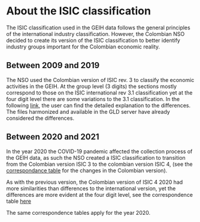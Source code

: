 
# About the ISIC classification

The ISIC classification used in the GEIH data follows the general principles of the international industry classification. However, the Colombian NSO decided to create its version of the ISIC classification to better identify industry groups important for the Colombian economic reality. 

## Between 2009 and 2019

The NSO used the Colombian version of ISIC rev. 3 to classify the economic activities in the GEIH. At the group level (3 digits) the sections mostly correspond to those on the ISIC international rev 3.1 classification yet at the four digit level there are some variations to the 3.1 classification. In the following [link](https://www.dane.gov.co/files/sen/nomenclatura/tablasCorrelativas/TablasCorrelativasCIIURev3_1A_C.pdf), the user can find the detailed explanation to the differences. The files harmonized and available in the GLD server have already considered the differences. 

## Between 2020 and 2021

In the year 2020 the COVID-19 pandemic affected the collection process of the GEIH data, as such the NSO created a ISIC classification to transition from the Colombian version ISIC 3 to the colombian version ISIC 4, (see the [correspondance table](https://view.officeapps.live.com/op/view.aspx?src=https%3A%2F%2Fwww.dane.gov.co%2Ffiles%2Fsen%2Fnomenclatura%2FtablasCorrelativas%2FTC-CIIU-3ACvsCIIU-4AC-2020.xlsx&wdOrigin=BROWSELINK) for the changes in the Colombian version).  

As with the previous version, the Colombian version of ISIC 4 2020 had more similarities than differences to the international version, yet the differences are more evident at the four digit level, see the correspondence table [here](https://view.officeapps.live.com/op/view.aspx?src=https%3A%2F%2Fwww.dane.gov.co%2Ffiles%2Fsen%2Fnomenclatura%2FtablasCorrelativas%2FTC-CIIU-4AC-2020-vsCIIU-4Int.xls&wdOrigin=BROWSELINK)

The same correspondence tables apply for the year 2020. 
